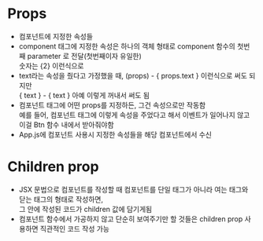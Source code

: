 # Props
* 컴포넌트에 지정한 속성들
* component 태그에 지정한 속성은 하나의 객체 형태로 component 함수의 첫번째 parameter 로 전달(첫번째이자 유일한)   
숫자는 {2} 이런식으로
* text라는 속성을 줬다고 가정했을 때, (props) - { props.text } 이런식으로 써도 되지만   
{ text } - { text } 아예 이렇게 꺼내서 써도 됨
* 컴포넌트 태그에 어떤 props를 지정하든, 그건 속성으로만 작동함   
예를 들어, 컴포넌트 태그에 <Btn onClick={onClick} /> 이렇게 속성을 주었다고 해서 이벤트가 일어나지 않고   
이걸 Btn 함수 내에서 받아줘야함   
* App.js에 컴포넌트 사용시 지정한 속성들을 해당 컴포넌트에서 수신

# Children prop
* JSX 문법으로 컴포넌트를 작성할 때 컴포넌트를 단일 태그가 아니라 여는 태그와 닫는 태그의 형태로 작성하면,   
그 안에 작성된 코드가 children 값에 담기게됨
* 컴포넌트 함수에서 가공하지 않고 단순히 보여주기만 할 것들은 children prop 사용하면 직관적인 코드 작성 가능
